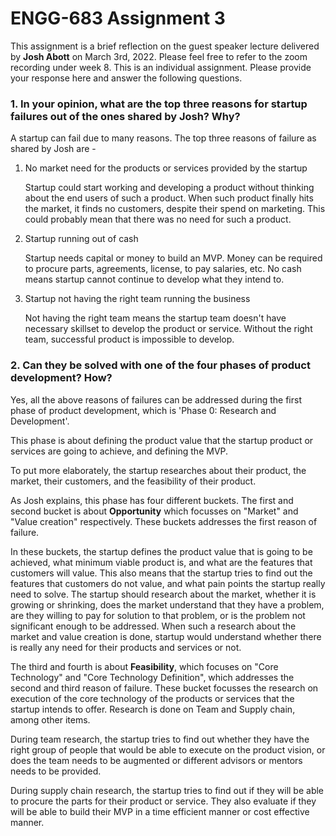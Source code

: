# ENGG-683 Assignment 3

This assignment is a brief reflection on the guest speaker lecture delivered by **Josh Abott** on March 3rd, 2022. Please feel free to refer to the zoom recording under week 8. This is an individual assignment. Please provide your response here and answer the following questions.

### 1. In your opinion, what are the top three reasons for startup failures out of the ones shared by Josh? Why?

A startup can fail due to many reasons. The top three reasons of failure as shared by Josh are -

1. No market need for the products or services provided by the startup

   Startup could start working and developing a product without thinking about the end users of such a product. When such product finally hits the market, it finds no customers, despite their spend on marketing. This could probably mean that there was no need for such a product.

2. Startup running out of cash

   Startup needs capital or money to build an MVP. Money can be required to procure parts, agreements, license, to pay salaries, etc. No cash means startup cannot continue to develop what they intend to.

3. Startup not having the right team running the business

   Not having the right team means the startup team doesn't have necessary skillset to develop the product or service. Without the right team, successful product is impossible to develop.

### 2. Can they be solved with one of the four phases of product development? How?

Yes, all the above reasons of failures can be addressed during the first phase of product development, which is 'Phase 0: Research and Development'.

This phase is about defining the product value that the startup product or services are going to achieve, and defining the MVP.

To put more elaborately, the startup researches about their product, the market, their customers, and the feasibility of their product.

As Josh explains, this phase has four different buckets. The first and second bucket is about **Opportunity** which focusses on "Market" and "Value creation" respectively. These buckets addresses the first reason of failure.

In these buckets, the startup defines the product value that is going to be achieved, what minimum viable product is, and what are the features that customers will value. This also means that the startup tries to find out the features that customers do not value, and what pain points the startup really need to solve. The startup should research about the market, whether it is growing or shrinking, does the market understand that they have a problem, are they willing to pay for solution to that problem, or is the problem not significant enough to be addressed. When such a research about the market and value creation is done, startup would understand whether there is really any need for their products and services or not.

The third and fourth is about **Feasibility**, which focuses on "Core Technology" and "Core Technology Definition", which addresses the second and third reason of failure. These bucket focusses the research on execution of the core technology of the products or services that the startup intends to offer. Research is done on Team and Supply chain, among other items.

During team research, the startup tries to find out whether they have the right group of people that would be able to execute on the product vision, or does the team needs to be augmented or different advisors or mentors needs to be provided.

During supply chain research, the startup tries to find out if they will be able to procure the parts for their product or service. They also evaluate if they will be able to build their MVP in a time efficient manner or cost effective manner.
